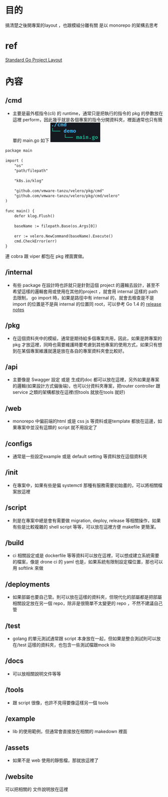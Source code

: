 # 目的
搞清楚之後開專案的layout ，也跟模組分離有關
是以 monorepo 的架構去思考

# ref
[Standard Go Project Layout](https://github.com/golang-standards/project-layout/blob/master/README_zh-TW.md?fbclid=IwAR1jF4wZLutPtuXKuQXD5tcYQsG3I7lAO0ycufaVAk8zoQsf2Pl6ISA1rLk)

# 內容
## /cmd
- 主要是最外框指令(cli) 的 runtime，通常只是把執行的指令的 pkg 的參數放在這裡 perform，因此幾乎就是各個專案的指令分開資料夾，裡面通常也只有簡單的 main.go 如下
![](2022-05-22-11-15-54.png)
```golang
package main

import (
	"os"
	"path/filepath"

	"k8s.io/klog"

	"github.com/vmware-tanzu/velero/pkg/cmd"
	"github.com/vmware-tanzu/velero/pkg/cmd/velero"
)

func main() {
	defer klog.Flush()

	baseName := filepath.Base(os.Args[0])

	err := velero.NewCommand(baseName).Execute()
	cmd.CheckError(err)
}
```
連 cobra 跟 viper 都包在 pkg 裡面實做。

## /internal
- 有些 package 在設計時也許就只是針對這個 project 的邏輯去設計，甚至不希望這樣的邏輯套用或使用在其他的project ，就會用 internal 這樣的 path 去限制， go import 時，如果是路徑中有 internal 的，就會去檢查是不是 import 的位置是不是與 internal 的位置同 root，可以參考 Go 1.4 的 [release notes](https://golang.org/doc/go1.4#internalpackages)

## /pkg
- 在這個資料夾中的模組，通常是期待給多個專案共用，因此，如果是跨專案的 pkg 才放這裡，同時也需要維護時要考慮到其他專案的使用方式，如果只有想到在某個專案維護就還是放在各自的專案資料夾會比較好。

## /api
- 主要像是 Swagger 設定 或是 生成的doc 都可以放在這裡，另外如果是專案的邏輯(如果設計方式偏後端)，也可以分資料夾專案，把router controller 跟 service 之類的架構都放在這裡(但tools 就放在tools 就好)

## /web
- monorepo 中偏前端的html 或是 css js 等資料或是template 都放在這邊，如果專案中並沒有這類的 script 就不用設定了

## /configs
- 通常是一些設定example 或是 default setting 等資料放在這個資料夾

## /init
- 在專案中，如果有些是偏 systemctl 那種有服務需要初始畫的，可以將相關檔案放這裡

## /script 
- 則是在專案中總是會有需要做 migration, deploy, release 等相關操作，如果有些是比較複雜的 shell script 等等，可以放在這裡方便 makefile 更簡潔。

## /build
- ci 相關設定或是 dockerfile 等等資料可以放在這裡，可以想成建立系統需要的檔案，像是 drone ci 的 yaml 也是，如果系統有限制設定檔位置，那也可以用 softlink 來做

## /deployments
- 如果部屬也要自己管。則可以放在這樣的資料夾，但現代化的部屬都是把部屬相關設定放在另一個 repo，除非是很簡單不太變更的 repo ，不然不建議自己管 

## /test
- golang 的單元測試通常跟 script 本身放在一起，但如果是整合測試則可以放在/test 這樣的資料夾，也包含一些測試檔跟mock lib

## /docs
- 可以放相關說明文件等等

## /tools
- 跟 script 很像，也許不見得要像這樣另一個 tools

## /example
- lib 的使用範例，但通常會直接放在相關的 makedown 裡面

## /assets
- 如果不是 web 使用的靜態檔，那就放這裡了

## /website
可以把相關的 文件說明放在這裡
